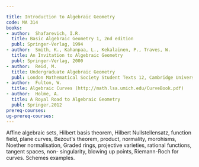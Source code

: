 ```yaml
---

title: Introduction to Algebraic Geometry
code: MA 314
books:
- author:  Shafarevich, I.R.
  title: Basic Algebraic Geometry 1, 2nd edition
  publ: Springer-Verlag, 1994
- author:  Smith, K., Kahanpaa, L., Kekalainen, P., Traves, W.
  title: An Invitation to Algebraic Geometry
  publ: Springer-Verlag, 2000
- author:  Reid, M.
  title: Undergraduate Algebraic Geometry
  publ: London Mathematical Society Student Texts 12, Cambridge University Press, 1988
- author:  Fulton, W.
  title: Algebraic Curves (http://math.lsa.umich.edu/CurveBook.pdf)
- author:  Holme, A.
  title: A Royal Road to Algebraic Geometry
  publ: Springer,2012
prereq-courses: 
ug-prereq-courses: 
---
```


Affine algebraic sets, Hilbert basis theorem, Hilbert Nullstellensatz, function
field, plane curves, Bezout's theorem, product, normality, morohisms, Noether
normalisation,
Graded rings, projective varieties, rational functions, tangent spaces, non-
singularity, blowing up points, Riemann-Roch for curves.
Schemes examples.
